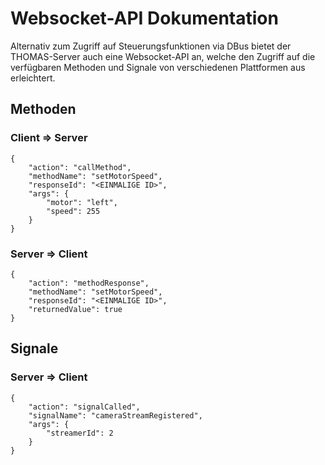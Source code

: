 # Websocket-API Dokumentation
Alternativ zum Zugriff auf Steuerungsfunktionen via DBus bietet der THOMAS-Server auch eine Websocket-API an, welche den Zugriff auf die verfügbaren Methoden und Signale von verschiedenen Plattformen aus erleichtert.

## Methoden
### Client => Server
```
{
    "action": "callMethod",
    "methodName": "setMotorSpeed",
    "responseId": "<EINMALIGE ID>",
    "args": {
        "motor": "left",
        "speed": 255
    }
}
```

### Server => Client

```
{
    "action": "methodResponse",
    "methodName": "setMotorSpeed",
    "responseId": "<EINMALIGE ID>",
    "returnedValue": true
}
```

## Signale
### Server => Client

```
{
    "action": "signalCalled",
    "signalName": "cameraStreamRegistered",
    "args": {
        "streamerId": 2
    }
}
```